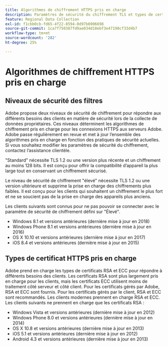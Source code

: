 ```yaml
---
title: Algorithmes de chiffrement HTTPS pris en charge
description: Paramètres de sécurité du chiffrement TLS et types de certificat.
feature: Regional Data Collection
exl-id: f1cbb0cb-fd65-4f22-8594-0d97b6906698
source-git-commit: 1ca7f750387fd9ae034d10ebf3e47190cf33d4b7
workflow-type: tm+mt
source-wordcount: '282'
ht-degree: 25%

---
```


# Algorithmes de chiffrement HTTPS pris en charge

## Niveaux de sécurité des filtres

Adobe propose deux niveaux de sécurité de chiffrement pour répondre aux différents besoins des clients en matière de sécurité lors de la collecte de données propriétaires. Ces niveaux déterminent les algorithmes de chiffrement pris en charge pour les connexions HTTPS aux serveurs Adobe. Adobe passe régulièrement en revue et met à jour l’ensemble des algorithmes pris en charge en fonction des pratiques de sécurité actuelles. Si vous souhaitez modifier les paramètres de sécurité du chiffrement, contactez l’assistance clientèle.

&quot;Standard&quot; nécessite TLS 1.2 ou une version plus récente et un chiffrement au moins 128 bits. Il est conçu pour offrir la compatibilité d’appareil la plus large tout en conservant un chiffrement sécurisé.

Le niveau de sécurité de chiffrement &quot;élevé&quot; nécessite TLS 1.2 ou une version ultérieure et supprime la prise en charge des chiffrements plus faibles. Il est conçu pour les clients qui souhaitent un chiffrement le plus fort et ne se soucient pas de la prise en charge des appareils plus anciens.

Les clients suivants sont connus pour ne pas pouvoir se connecter avec le paramètre de sécurité de chiffrement défini sur &quot;Élevé&quot;.

* Windows 8.1 et versions antérieures (dernière mise à jour en 2018)
* Windows Phone 8.1 et versions antérieures (dernière mise à jour en 2016)
* OS X 10.10 et versions antérieures (dernière mise à jour en 2017)
* iOS 8.4 et versions antérieures (dernière mise à jour en 2015)

## Types de certificat HTTPS pris en charge

Adobe prend en charge les types de certificats RSA et ECC pour répondre à différents besoins des clients. Les certificats RSA sont plus largement pris en charge pour les clients, mais les certificats ECC utilisent moins de traitement côté serveur et côté client. Pour les certificats gérés par Adobe, RSA et ECC sont fournis. Pour les certificats gérés par le client, RSA et ECC sont recommandés. Les clients modernes prennent en charge RSA et ECC. Les clients suivants ne prennent en charge que les certificats RSA :

* Windows Vista et versions antérieures (dernière mise à jour en 2012)
* Windows Phone 8.0 et versions antérieures (dernière mise à jour en 2014)
* OS X 10.8 et versions antérieures (dernière mise à jour en 2013)
* iOS 5.1 et versions antérieures (dernière mise à jour en 2012)
* Android 4.3 et versions antérieures (dernière mise à jour en 2013)
